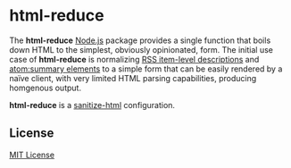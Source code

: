 # html-reduce

The **html-reduce** [Node.js](http://nodejs.org/) package provides a single function that boils down HTML to the simplest, obviously opinionated, form. The initial use case of **html-reduce** is normalizing [RSS item-level descriptions](http://cyber.harvard.edu/rss/encodingDescriptions.html) and [atom:summary elements](https://tools.ietf.org/html/rfc4287#section-4.2.13) to a simple form that can be easily rendered by a naïve client, with very limited HTML parsing capabilities, producing homgenous output.

**html-reduce** is a [sanitize-html](https://github.com/punkave/sanitize-html) configuration.

## License

[MIT License](https://github.com/michaelnisi/html-reduce/blob/master/LICENSE)
